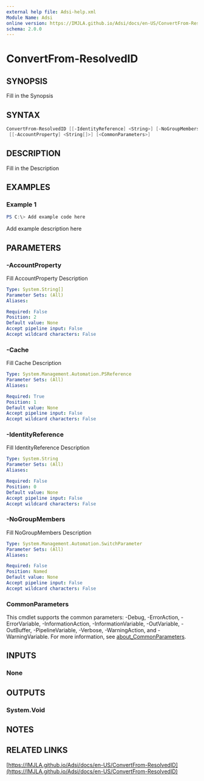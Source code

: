 ```yaml
---
external help file: Adsi-help.xml
Module Name: Adsi
online version: https://IMJLA.github.io/Adsi/docs/en-US/ConvertFrom-ResolvedID
schema: 2.0.0
---
```


# ConvertFrom-ResolvedID

## SYNOPSIS
Fill in the Synopsis

## SYNTAX

```powershell
ConvertFrom-ResolvedID [[-IdentityReference] <String>] [-NoGroupMembers] [-Cache] <PSReference>
 [[-AccountProperty] <String[]>] [<CommonParameters>]
```

## DESCRIPTION
Fill in the Description

## EXAMPLES

### Example 1
```powershell
PS C:\> Add example code here
```

Add example description here

## PARAMETERS

### -AccountProperty
Fill AccountProperty Description

```yaml
Type: System.String[]
Parameter Sets: (All)
Aliases:

Required: False
Position: 2
Default value: None
Accept pipeline input: False
Accept wildcard characters: False
```

### -Cache
Fill Cache Description

```yaml
Type: System.Management.Automation.PSReference
Parameter Sets: (All)
Aliases:

Required: True
Position: 1
Default value: None
Accept pipeline input: False
Accept wildcard characters: False
```

### -IdentityReference
Fill IdentityReference Description

```yaml
Type: System.String
Parameter Sets: (All)
Aliases:

Required: False
Position: 0
Default value: None
Accept pipeline input: False
Accept wildcard characters: False
```

### -NoGroupMembers
Fill NoGroupMembers Description

```yaml
Type: System.Management.Automation.SwitchParameter
Parameter Sets: (All)
Aliases:

Required: False
Position: Named
Default value: None
Accept pipeline input: False
Accept wildcard characters: False
```

### CommonParameters
This cmdlet supports the common parameters: -Debug, -ErrorAction, -ErrorVariable, -InformationAction, -InformationVariable, -OutVariable, -OutBuffer, -PipelineVariable, -Verbose, -WarningAction, and -WarningVariable. For more information, see [about_CommonParameters](http://go.microsoft.com/fwlink/?LinkID=113216).

## INPUTS

### None

## OUTPUTS

### System.Void

## NOTES

## RELATED LINKS

[https://IMJLA.github.io/Adsi/docs/en-US/ConvertFrom-ResolvedID](https://IMJLA.github.io/Adsi/docs/en-US/ConvertFrom-ResolvedID)


